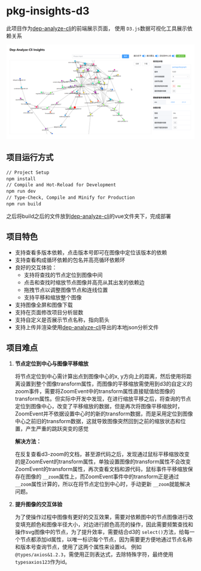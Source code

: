 # pkg-insights-d3

此项目作为[dep-analyze-cli](https://github.com/15871687941/dep-analyze-cli-sourcecode)的前端展示页面， 使用 `D3.js`数据可视化工具展示依赖关系

![screenshot](docs/images/screenshot.png)

## 项目运行方式

```sh
// Project Setup
npm install
// Compile and Hot-Reload for Development
npm run dev
// Type-Check, Compile and Minify for Production
npm run build
```

之后将build之后的文件放到[dep-analyze-cli](https://github.com/15871687941/dep-analyze-cli-sourcecode)的vue文件夹下，完成部署

## 项目特色

* 支持查看多版本依赖，点击版本号即可在图像中定位该版本的依赖
* 支持查看构成循环依赖的包名并高亮循环依赖环
* 良好的交互体验：
  * 支持将查找的节点定位到图像中间
  * 点击和查找时缩放节点图像并高亮从其出发的依赖边
  * 拖拽节点以调整图像节点和连线位置
  * 支持平移和缩放整个图像
* 支持图像全屏和图像下载
* 支持在页面修改项目分析层数
* 支持自定义是否展示节点名称，指向箭头
* 支持上传并渲染使用[dep-analyze-cli](https://github.com/15871687941/dep-analyze-cli-sourcecode)导出的本地json分析文件

## 项目难点

1. **节点定位到中心与图像平移缩放**

   将节点定位到中心需计算出点到图像中心的x, y方向上的距离，然后使用将距离设置到整个图像transform属性，而图像的平移缩放需使用到d3的自定义的zoom事件，需要将ZoomEvent中的transform属性直接赋值给图像的transform属性。但实际中开发中发现，在进行缩放平移之后，将查询的节点定位到图像中心，改变了平移缩放的数据，但是再次将图像平移缩放时，ZoomEvent并不依据设置中心时的新的transform数据，而是采用定位到图像中心之前旧的transform数据，这就导致图像突然回到之前的缩放状态和位置，产生严重的跳跃突变的感觉

   **解决方法：**

    在反复查看d3-zoom的文档，甚至源代码之后，发现通过鼠标平移缩放改变的是ZoomEvent的transform属性，单独设置图像的transform属性不会改变ZoomEvent的transform属性，再次查看文档和源代码，鼠标事件平移缩放保存在图像的 `__zoom`属性上，而ZoomEvent事件中的transform正是通过 `__zoom`属性计算的，所以在将节点定位到中心时，手动更新 `__zoom`就能解决问题。

2. **提升图像的交互体验**

   为了使操作过程中图像有更好的交互效果，需要对依赖图中的节点图像进行改变填充颜色和图像半径大小，对边进行颜色高亮的操作，因此需要频繁查找和操作svg图像中的节点，为了提升效率，需要结合d3的 `select()`方法，给每一个节点都添加id属性，以唯一标识每个节点，因为需要更方便地通过节点名称和版本号查询节点，使用了这两个属性来设置id。 例如 `@types/axios&1.2.3`，需使用正则表达式，去除特殊字符，最终使用 `typesaxios123`作为id。
